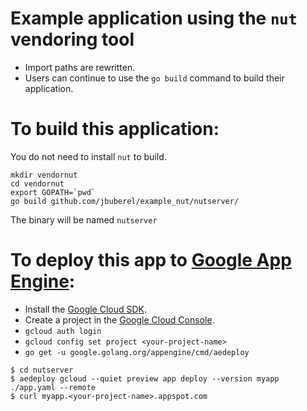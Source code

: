 # Example application using the `nut` vendoring tool

* Import paths are rewritten.
* Users can continue to use the `go build` command to build their application.

# To build this application:

You do not need to install `nut` to build.
```
mkdir vendornut
cd vendornut
export GOPATH=`pwd`
go build github.com/jbuberel/example_nut/nutserver/
```

The binary will be named `nutserver`

# To deploy this app to [Google App Engine](https://cloud.google.com/appengine/):

* Install the [Google Cloud SDK](https://cloud.google.com/sdk/).
* Create a project in the [Google Cloud Console](https://console.developers.google.com/project).
* `gcloud auth login`
* `gcloud config set project <your-project-name>`
* `go get -u google.golang.org/appengine/cmd/aedeploy`

```
$ cd nutserver
$ aedeploy gcloud --quiet preview app deploy --version myapp ./app.yaml --remote
$ curl myapp.<your-project-name>.appspot.com
```
